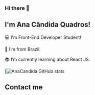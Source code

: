 ### Hi there 👋

## I'm Ana Cândida Quadros!

 

:computer: I'm Front-End Developer Student!

:house_with_garden: I’m from Brazil.

:books: I’m currently learning about React JS.

[![AnaCandida GitHub stats](https://github-readme-stats.vercel.app/api/top-langs/?AnaCandida={AnaCandida})


 







## Contact me

